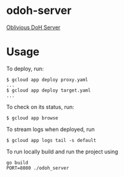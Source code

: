 # odoh-server

[Oblivious DoH Server](https://tools.ietf.org/html/draft-pauly-dprive-oblivious-doh)

# Usage

To deploy, run:

~~~
$ gcloud app deploy proxy.yaml
...
$ gcloud app deploy target.yaml
...
~~~

To check on its status, run:

~~~
$ gcloud app browse
~~~

To stream logs when deployed, run

~~~
$ gcloud app logs tail -s default
~~~

To run locally build and run the project using

```shell
go build
PORT=8080 ./odoh_server
```